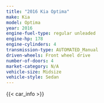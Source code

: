 ```yaml
---
title: "2016 Kia Optima"
make: Kia
model: Optima
year: 2016
engine-fuel-type: regular unleaded
engine-hp: 178
engine-cylinders: 4
transmission-type: AUTOMATED_Manual
driven-wheels: Front wheel drive
number-of-doors: 4
market-category: N/A
vehicle-size: Midsize
vehicle-style: Sedan
---
```


{{< car_info >}}
